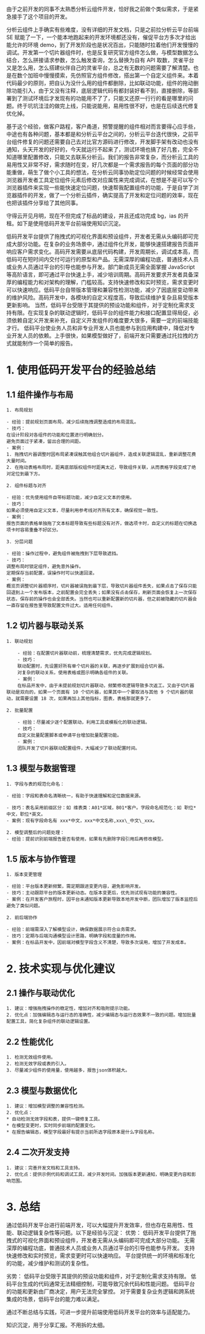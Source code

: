 由于之前开发的同事不太熟悉分析云组件开发，恰好我之前做个类似需求，于是紧急接手了这个项目的开发。

分析云组件上手确实有些难度，没有详细的开发文档，只是之前拉分析云平台前端 SE 赋能了一下，一个能本地跑起来的开发环境都还没有，催促平台方多次才给出能允许的环境 demo，到了开发阶段也是状况百出，只能随时拉着他们开发慢慢的调试。开发第一个切片器组件时，也是反复研究官方组件怎么做，与模型数据怎么结合，怎么拼接请求参数，怎么触发查询，怎么替换为自有 API 取数，灵雀平台又是怎么用，怎么搭建伙伴自己的灵雀平台，总之有无数的问题需要了解清楚。也是在数个加班中慢慢摸索，先仿照官方组件修改，搭出第一个自定义组件来。本着代码最少的原则，把自认为没什么用的组件都删除，比如联动功能，组件的拖动删除功能引入，由于又没有注释，底层逻辑代码有都封装好看不到，直接删除，等部署到了测试环境后才发现有的功能用不了了，只能又还原一行行的看是哪里的问题。终于坑坑洼洼的做完上线，只能说能用，易用性很不好，也是在后续迭代修复优化掉。

基于这个经验，做客户路程，客户甬道，预警提醒的组件相对而言要得心应手些，中途也有各种问题，基本都是和分析云平台之间的，分析云平台迭代很快，之前平台组件修复的问题还需要自己去对比官方源码进行修改，开发脚手架有改动也没有通知，头天开发的好好的，今天就运行不起来了，测试环境也搞了好几套，完全不知道哪里配置修改，只能又去联系分析云。我们的报告非常复杂，而分析云工具的易用性又非常不好，需求随时在变，好几次都是一个需求报告的每个页面的部分功能重做，萌生了做个小工具的想法，在分析云同事协助定位问题的时候经常会使用浏览器开发者工具定位组件元素后修改对应属性来完成调试，在想是不是可以写个浏览器插件来实现一些能快速定位问题，快速帮我配置组件的功能，于是自学了浏览器插件的开发，做了一个分析云插件，确实提高了开发和定位问题的效率，现在也把该插件分享给了其他同事。

守得云开见月明，现在不但完成了标品的建设，并且还成功完成 bg，ias 的开租。如下是使用低码开发平台前端使用知识沉淀。

低码开发平台提供了拖拽式的可视化界面和预设组件，开发者无需从头编码即可完成大部分功能。在复杂的业务场景中，通过组件化开发，能够快速搭建报告页面并响应客户需求变化。高码开发需要从底层代码构建，开发周期长，调试成本高，而低码可在短时间内交付可运行的原型和产品。无需深厚的编程功底，普通技术人员或业务人员通过平台的引导也能参与开发。部门新成员无需全面掌握 JavaScript 等高阶语言，即可通过平台快速上手，减少培训周期。高码开发要求开发者具备深厚的编程能力和对架构的理解，门槛较高。支持快速修改和实时预览，需求变更时可以快速响应。低码平台自带版本管理和兼容性检测功能，减少了因底层变动带来的维护风险。高码开发中，各模块的自定义程度高，导致后续维护复杂且易受版本更新影响。
当然，低码平台受限于其提供的预设功能和组件，对于定制化需求支持有限。在实现复杂的联动逻辑时，低码平台的组件能力和接口配置显得局促，必须依赖自定义开发来补充，自定义开发组件的难度要大很多，需要一定的前端技能才行。
低码平台使业务人员和非专业开发人员也能参与到应用构建中，降低对专业开发人员的依赖。上手很快，如果模型做好了，前端开发只需要通过托拉拽的方式就能制作一个简单的报告。

# 1. 使用低码开发平台的经验总结

## 1.1 组件操作与布局

    1. 布局规划

    - 经验：提前规划页面布局，减少后续拖拽调整造成的布局混乱。
    - 技巧：
    在设计阶段对各组件的功能和位置进行明确划分。
    避免页面过于紧凑，留出合理的间距。
    - 案例：
    1. 拖拽切片器调整时因布局紧凑误触其他组合切片器组件，造成关联逻辑混乱，重新调整花费大量时间。
    2. 在拖动表格布局时，距离底部版权组件时距离太近，导致组件关联，从而表格字段变成了绝对定位到最下方。

    2. 组件标题与对齐

    - 经验：优先使用组件自带标题功能，减少自定义文本的使用。
    - 技巧：
    如果必须使用自定义文本，尽量利用参考线对齐所有文本，确保视觉一致性。
    - 案例：
    报告页面的表格单独拖了文本标题导致有些标题没有对齐，做选项卡时，自定义的标题在切换选项卡时容易重叠不好区分。

    3. 分层问题

    - 经验：操作过程中，避免组件被拖拽到下层导致遮挡。
    - 技巧：
    调整布局时锁定组件，避免意外操作。
    定期保存当前配置，误操作时可以快速回滚。
    - 案例：
    概览页调整切片器顺序时，切片器被误拖到最下层，导致切片器组件丢失，如果点击了保存只能回退到上一个发布版本，之前配置会完全丢失；如果没有点击保存，刷新页面会恢复上一次保存状态，保存前的操作也会全部丢失。当然也可以重新配置新的切片器，但之前被隐藏的切片器会一直存留在报告里导致配置文件过大。适用任何组件。

## 1.2 切片器与联动关系

    1. 联动规划

        - 经验：在配置切片器联动前，梳理清楚需求，优先完成逻辑规划。
        - 技巧：
        联动配置时，先设置好所有单个切片器的关联，再逐步扩展到组合切片器。
        对复杂的联动关系，使用表格或图示明确各组件的关联。
        - 案例：
        在标品开发中，由于未提前规划切片器联动，频繁修改逻辑导致多次返工。又由于切片器联动是双向的，如果一个页面有 10 个切片器，如果其中一个要取消与其他 9 个切片器的联动，就需要设置 18 次，如果再加上其他指标，图表，表格那就更多了。

    2. 批量配置

        - 经验：尽量减少逐个配置联动，利用工具或模板化的联动逻辑。
        - 技巧：
        自定义批量配置脚本或申请平台增加批量配置功能。
        - 案例：
        团队开发了切片器联动配置组件，大幅减少了联动配置时间。

## 1.3 模型与数据管理

    1. 字段与表的规范化命名：

    - 经验：字段和表命名清晰统一，有助于快速理解和定位数据来源。

    - 技巧：表名采用前缀区分：如 维表类：A01*区域，B01*客户。字段命名规范化：如 职位*中文，职位*英文。
    - 案例：现有字段命名有 xxx*中文，xxx*中文名称,xxx\_中文\_xxx。

    2. 模型调整后的问题处理：
    - 经验：提前识别前端报告是否有使用，如果有先删除字段引用后再修改模型。

## 1.5 版本与协作管理

    1. 版本变更管理

    - 经验：平台版本更新频繁，需定期跟进变更内容，避免影响开发。
    - 技巧：主动跟踪平台的版本更新动态。在版本变更后，优先测试现有功能的兼容性。
    - 案例：在开发客户旅程时，因平台未通知版本更新导致本地开发中断，团队增加了版本监控后避免了类似问题。

    2. 前后端协作

    - 经验：前端需深入了解模型设计，确保数据展示符合业务需求。
    - 技巧：定期与后端沟通模型设计思路，明确字段和度量的作用。
    - 案例：在标品开发中，因前端对模型字段含义不清楚，导致多次误用，增加了开发成本。

# 2. 技术实现与优化建议

## 2.1 操作与联动优化

    1. 建议：增强拖拽操作的稳定性，增加对齐和吸附提示功能。
    2. 优化点：加强编辑态与运行态的准确性，减少编辑态与运行态效果不一致的问题。增加批量配置工具，简化复杂组件的联动逻辑设置。

## 2.2 性能优化

    1. 检测无效组件使用。
    2. 检测无效字段或表的引入。
    3. 尽量减少组件的使用量，使用越多，报告json体积越大。

## 2.3 模型与数据优化

    1. 建议：增加模型调整的兼容性检测。
    2. 优化点：
    * 自动检测无效字段和表，提供一键修复工具。
    * 在模型变更时，实时同步前端的配置变化。
    * 在报告编辑态，模型字段最好有提示当前所选字段原本是什么字段名称。

## 2.4 二次开发支持

    1. 建议：完善开发文档和工具支持。
    2. 优化点：提供示例代码和调试工具，减少开发时间。加强版本更新通知，明确变更内容和影响范围。

# 3. 总结

通过低码开发平台进行前端开发，可以大幅提升开发效率，但也存在易用性、性能、联动逻辑复杂性等问题。以下是经验与沉淀：
优势：
低码开发平台提供了拖拽式的可视化界面和预设组件，开发者无需从头编码即可完成大部分功能。
无需深厚的编程功底，普通技术人员或业务人员通过平台的引导也能参与开发。
支持快速修改和实时预览，需求变更时可以快速响应。
平台提供统一的环境和标准化的功能，减少维护和测试的复杂性。

劣势：
低码平台受限于其提供的预设功能和组件，对于定制化需求支持有限。
低码平台生成的代码通常无法精细控制，可能导致冗余代码和性能问题。
低码平台的功能和更新由厂商决定，用户无法完全掌控。
对于需要复杂业务逻辑和跨系统集成的场景，低码平台的能力难以满足。

通过不断总结与实践，可进一步提升前端使用低码开发平台的效率与适配能力。

知识沉淀，用于分享汇报。不用拆的太细。
